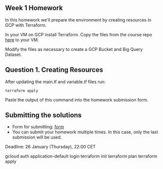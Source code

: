## Week 1 Homework

In this homework we'll prepare the environment by creating resources in GCP with Terraform.

In your VM on GCP install Terraform. Copy the files from the course repo
[here](https://github.com/DataTalksClub/data-engineering-zoomcamp/tree/main/week_1_basics_n_setup/1_terraform_gcp/terraform) to your VM.

Modify the files as necessary to create a GCP Bucket and Big Query Dataset.


## Question 1. Creating Resources

After updating the main.tf and variable.tf files run:

```
terraform apply
```

Paste the output of this command into the homework submission form.


## Submitting the solutions

* Form for submitting: [form](https://forms.gle/S57Xs3HL9nB3YTzj9)
* You can submit your homework multiple times. In this case, only the last submission will be used. 

Deadline: 26 January (Thursday), 22:00 CET

gcloud auth application-default login
terraform init
terraform plan
terraform apply